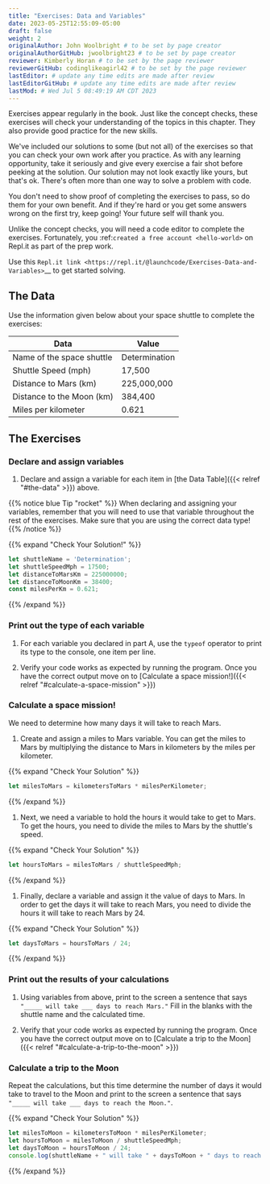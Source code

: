 ```yaml
---
title: "Exercises: Data and Variables"
date: 2023-05-25T12:55:09-05:00
draft: false
weight: 2
originalAuthor: John Woolbright # to be set by page creator
originalAuthorGitHub: jwoolbright23 # to be set by page creator
reviewer: Kimberly Horan # to be set by the page reviewer
reviewerGitHub: codinglikeagirl42 # to be set by the page reviewer
lastEditor: # update any time edits are made after review
lastEditorGitHub: # update any time edits are made after review
lastMod: # Wed Jul 5 08:49:19 AM CDT 2023
---
```


Exercises appear regularly in the book. Just like the concept checks, these exercises will check your understanding of the topics in this chapter. They also provide good practice for the new skills.

We've included our solutions to some (but not all) of the exercises so that you can check your own work after you practice. As with any learning opportunity, take it seriously and give every exercise a fair shot before peeking at the solution. Our solution may not look exactly like yours, but that's ok. There's often more than one way to solve a problem with code.

You don't need to show proof of completing the exercises to pass, so do them for your own benefit. And if they're hard or you get some answers wrong on the first try, keep going! Your future self will thank you. 

Unlike the concept checks, you will need a code editor to complete the exercises. Fortunately, you :ref:`created a free account <hello-world>` on Repl.it as part of the prep work.

Use this `Repl.it link <https://repl.it/@launchcode/Exercises-Data-and-Variables>`__ to get started solving.

## The Data

Use the information given below about your space shuttle to complete the
exercises:

| Data                        | Value        |
|-----------------------------|--------------|
| Name of the space shuttle   | Determination|
| Shuttle Speed (mph)         | 17,500       |
| Distance to Mars (km)       | 225,000,000  |
| Distance to the Moon (km)   | 384,400      |
| Miles per kilometer         | 0.621        |

## The Exercises

### Declare and assign variables

1. Declare and assign a variable for each item in [the Data Table]({{< relref "#the-data" >}}) above.

{{% notice blue Tip "rocket" %}}
When declaring and assigning your variables, remember that you will
need to use that variable throughout the rest of the exercises. Make sure
that you are using the correct data type!
{{% /notice %}}

{{% expand "Check Your Solution!" %}}
```javascript
let shuttleName = 'Determination';
let shuttleSpeedMph = 17500;
let distanceToMarsKm = 225000000;
let distanceToMoonKm = 38400;
const milesPerKm = 0.621;
```
{{% /expand %}}

### Print out the type of each variable

1. For each variable you declared in part A, use the ``typeof`` operator to print its type to the console, one item per line.

1. Verify your code works as expected by running the program. Once you have the correct output move on to [Calculate a space mission!]({{< relref "#calculate-a-space-mission" >}})

### Calculate a space mission!

We need to determine how many days it will take to reach Mars.

1. Create and assign a miles to Mars variable. You can get the miles to Mars by multiplying the distance to Mars in kilometers by the miles per kilometer.

{{% expand "Check Your Solution" %}}
```javascript
let milesToMars = kilometersToMars * milesPerKilometer;
```
{{% /expand %}}

1. Next, we need a variable to hold the hours it would take to get to Mars. To get the hours, you need to divide the miles to Mars by the shuttle's speed.

{{% expand "Check Your Solution" %}}
```javascript
let hoursToMars = milesToMars / shuttleSpeedMph;
```
{{% /expand %}}

1. Finally, declare a variable and assign it the value of days to Mars. In order to get the days it will take to reach Mars, you need to divide the hours it will take to reach Mars by 24.

{{% expand "Check Your Solution" %}}
```javascript
let daysToMars = hoursToMars / 24;
```
{{% /expand %}}

### Print out the results of your calculations

1. Using variables from above, print to the screen a sentence that says ``"_____ will take ___ days to reach Mars."`` Fill in the blanks with 
the shuttle name and the calculated time.

1. Verify that your code works as expected by running the program. Once you have the correct output move on to [Calculate a trip to the Moon]({{< relref "#calculate-a-trip-to-the-moon" >}})
### Calculate a trip to the Moon

Repeat the calculations, but this time determine the number of days it would take to travel to the Moon and print to the screen a sentence that says ``"_____ will take ___ days to reach the Moon."``.

{{% expand "Check Your Solution" %}}
```javascript
let milesToMoon = kilometersToMoon * milesPerKilometer;
let hoursToMoon = milesToMoon / shuttleSpeedMph;
let daysToMoon = hoursToMoon / 24;
console.log(shuttleName + " will take " + daysToMoon + " days to reach the Moon.");
```
{{% /expand %}}